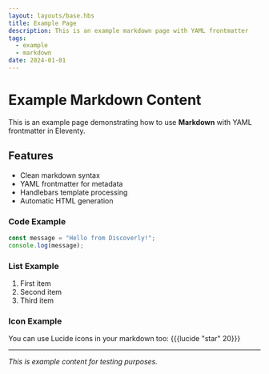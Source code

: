```yaml
---
layout: layouts/base.hbs
title: Example Page
description: This is an example markdown page with YAML frontmatter
tags:
  - example
  - markdown
date: 2024-01-01
---
```


# Example Markdown Content

This is an example page demonstrating how to use **Markdown** with YAML frontmatter in Eleventy.

## Features

- Clean markdown syntax
- YAML frontmatter for metadata
- Handlebars template processing
- Automatic HTML generation

### Code Example

```javascript
const message = "Hello from Discoverly!";
console.log(message);
```

### List Example

1. First item
2. Second item
3. Third item

### Icon Example

You can use Lucide icons in your markdown too: {{{lucide "star" 20}}}

---

*This is example content for testing purposes.*